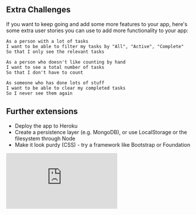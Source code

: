 ## Extra Challenges

If you want to keep going and add some more features to your app, here's some extra user stories you can use to add more functionality to your app:

```
As a person with a lot of tasks
I want to be able to filter my tasks by "All", "Active", "Complete"
So that I only see the relevant tasks

As a person who doesn't like counting by hand
I want to see a total number of tasks
So that I don't have to count

As someone who has done lots of stuff
I want to be able to clear my completed tasks
So I never see them again
```

## Further extensions

* Deploy the app to Heroku
* Create a persistence layer (e.g. MongoDB), or use LocalStorage or the filesystem through Node
* Make it look purdy (CSS) - try a framework like Bootstrap or Foundation


![Tracking pixel](https://githubanalytics.herokuapp.com/course/further_javascript/deprecated/angular_challenges_and_walkthroughs/14_extra_challenges.md)
